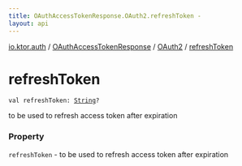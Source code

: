 ```yaml
---
title: OAuthAccessTokenResponse.OAuth2.refreshToken - 
layout: api
---
```


<div class='api-docs-breadcrumbs'><a href="../../index.html">io.ktor.auth</a> / <a href="../index.html">OAuthAccessTokenResponse</a> / <a href="index.html">OAuth2</a> / <a href="./refresh-token.html">refreshToken</a></div>

# refreshToken

<div class="signature"><code><span class="keyword">val </span><span class="identifier">refreshToken</span><span class="symbol">: </span><a href="https://kotlinlang.org/api/latest/jvm/stdlib/kotlin/-string/index.html"><span class="identifier">String</span></a><span class="symbol">?</span></code></div>

to be used to refresh access token after expiration

### Property

<code>refreshToken</code> - to be used to refresh access token after expiration